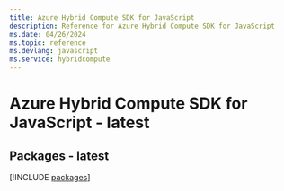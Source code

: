 ```yaml
---
title: Azure Hybrid Compute SDK for JavaScript
description: Reference for Azure Hybrid Compute SDK for JavaScript
ms.date: 04/26/2024
ms.topic: reference
ms.devlang: javascript
ms.service: hybridcompute
---
```

# Azure Hybrid Compute SDK for JavaScript - latest
## Packages - latest
[!INCLUDE [packages](hybrid-compute-index.md)]